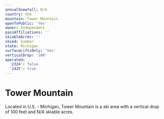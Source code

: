 ```yaml
---
annualSnowfall: N/A
country: USA
mountain: Tower Mountain
openToPublic: 'Yes'
owner: Independent
passAffiliations: ''
skiableAcres: ''
skied: Summer
state: Michigan
surfaceLiftsOnly: 'Yes'
verticalDrop: '100'
operated:
  '2324': false
  '2425': true
---
```



# Tower Mountain

Located in U.S. - Michigan, Tower Mountain is a ski area with a vertical drop of 100 feet and N/A skiable acres.
